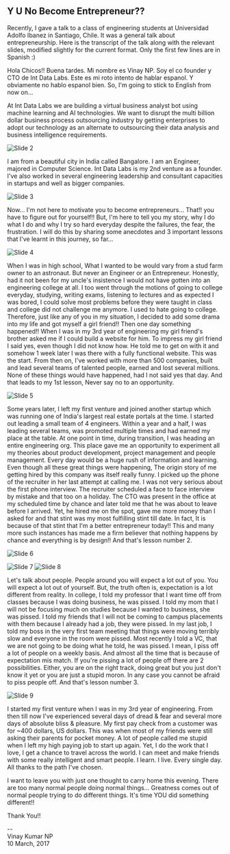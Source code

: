 Y U No Become Entrepreneur??
----------------------------

Recently, I gave a talk to a class of engineering students at Universidad Adolfo Ibanez in Santiago, Chile. It was a general talk about entrepreneurship. Here is the transcript of the talk along with the relevant slides, modified slightly for the current format. Only the first few lines are in Spanish :)

Hola Chicos!! Buena tardes. Mi nombre es Vinay NP. Soy el co founder y CTO de Int Data Labs. Este es mi roto intento de hablar espanol. Y obviamente no hablo espanol bien. So, I'm going to stick to English from now on...   

At Int Data Labs we are building a virtual business analyst bot using machine learning and AI technologies. We want to disrupt the multi billion dollar business process outsourcing industry by getting enterprises to adopt our technology as an alternate to outsourcing their data analysis and business intelligence requirements.   

![Slide 2](uploads/y-u-no-become-entrepreneur-1.jpg)   

I am from a beautiful city in India called Bangalore. I am an Engineer, majored in Computer Science. Int Data Labs is my 2nd venture as a founder. I've also worked in several engineering leadership and consultant capacities in startups and well as bigger companies.   

![Slide 3](uploads/y-u-no-become-entrepreneur-2.jpg)   

Now... I'm not here to motivate you to become entrepreneurs... That!! you have to figure out for yourself!! But, I'm here to tell you my story, why I do what I do and why I try so hard everyday despite the failures, the fear, the frustration. I will do this by sharing some anecdotes and 3 important lessons that I've learnt in this journey, so far...

![Slide 4](uploads/y-u-no-become-entrepreneur-3.jpg)   

When I was in high school, What I wanted to be would vary from a stud farm owner to an astronaut. But never an Engineer or an Entrepreneur. Honestly, had it not been for my uncle's insistence I would not have gotten into an engineering college at all. I too went through the motions of going to college everyday, studying, writing exams, listening to lectures and as expected I was bored, I could solve most problems before they were taught in class and college did not challenge me anymore. I used to hate going to college. Therefore, just like any of you in my situation, I decided to add some drama into my life and got myself a girl friend!! Then one day something happened!! When I was in my 3rd year of engineering my girl friend's brother asked me if I could build a website for him. To impress my girl friend I said yes, even though I did not know how. He told me to get on with it and somehow 1 week later I was there with a fully functional website. This was the start. From then on, I've worked with more than 500 companies, built and lead several teams of talented people, earned and lost several millions. None of these things would have happened, had I not said yes that day. And that leads to my 1st lesson, Never say no to an opportunity.   

![Slide 5](uploads/y-u-no-become-entrepreneur-4.jpg)   

Some years later, I left my first venture and joined another startup which was running one of India's largest real estate portals at the time. I started out leading a small team of 4 engineers. Within a year and a half, I was leading several teams, was promoted multiple times and had earned my place at the table. At one point in time, during transition, I was heading an entire engineering org. This place gave me an opportunity to experiment all my theories about product development, project management and people management. Every day would be a huge rush of information and learning. Even though all these great things were happening, The origin story of me getting hired by this company was itself really funny. I picked up the phone of the recruiter in her last attempt at calling me. I was not very serious about the first phone interview. The recruiter scheduled a face to face interview by mistake and that too on a holiday. The CTO was present in the office at my scheduled time by chance and later told me that he was about to leave before I arrived. Yet, he hired me on the spot, gave me more money than I asked for and that stint was my most fulfilling stint till date. In fact, It is because of that stint that I'm a better entrepreneur today!! This and many more such instances has made me a firm believer that nothing happens by chance and everything is by design!! And that's lesson number 2.   

![Slide 6](uploads/y-u-no-become-entrepreneur-5.jpg)   

![Slide 7](uploads/y-u-no-become-entrepreneur-6.jpg)
![Slide 8](uploads/y-u-no-become-entrepreneur-7.jpg)    

Let's talk about people. People around you will expect a lot out of you. You will expect a lot out of yourself. But, the truth often is, expectation is a lot different from reality. In college, I told my professor that I want time off from classes because I was doing business, he was pissed. I told my mom that I will not be focusing much on studies because I wanted to business, she was pissed. I told my friends that I will not be coming to campus placements with them because I already had a job, they were pissed. In my last job, I told my boss in the very first team meeting that things were moving terribly slow and everyone in the room were pissed. Most recently I told a VC, that we are not going to be doing what he told, he was pissed. I mean, I piss off a lot of people on a weekly basis. And almost all the time that is because of expectation mis match. If you're pissing a lot of people off there are 2 possibilities. Either, you are on the right track, doing great but you just don't know it yet or you are just a stupid moron. In any case you cannot be afraid to piss people off. And that's lesson number 3.   

![Slide 9](uploads/y-u-no-become-entrepreneur-8.jpg)   

I started my first venture when I was in my 3rd year of engineering. From then till now I've experienced several days of dread & fear and several more days of absolute bliss & pleasure. My first pay check from a customer was for ~400 dollars, US dollars. This was when most of my friends were still asking their parents for pocket money. A lot of people called me stupid when I left my high paying job to start up again. Yet, I do the work that I love, I get a chance to travel across the world. I can meet and make friends with some really intelligent and smart people. I learn. I live. Every single day. All thanks to the path I've chosen.   

I want to leave you with just one thought to carry home this evening. There are too many normal people doing normal things... Greatness comes out of normal people trying to do different things. It's time YOU did something different!!   

Thank You!!   

--   
Vinay Kumar NP   
10 March, 2017